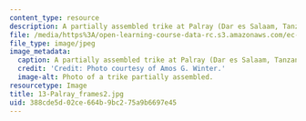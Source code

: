 ```yaml
---
content_type: resource
description: A partially assembled trike at Palray (Dar es Salaam, Tanzania).
file: /media/https%3A/open-learning-course-data-rc.s3.amazonaws.com/ec-721-wheelchair-design-in-developing-countries-spring-2009/388cde5d02ce664b9bc275a9b6697e45_13-Palray_frames2.jpg
file_type: image/jpeg
image_metadata:
  caption: A partially assembled trike at Palray (Dar es Salaam, Tanzania).
  credit: 'Credit: Photo courtesy of Amos G. Winter.'
  image-alt: Photo of a trike partially assembled.
resourcetype: Image
title: 13-Palray_frames2.jpg
uid: 388cde5d-02ce-664b-9bc2-75a9b6697e45
---
```

